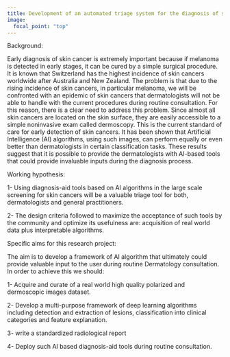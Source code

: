 ```yaml
---
title: Development of an automated triage system for the diagnosis of skin cancer
image: 
  focal_point: "top"
---
```



<!--more-->

Background: 

Early diagnosis of skin cancer is extremely important because if melanoma is detected in early stages, it can be cured by a simple surgical procedure. It is known that Switzerland has the highest incidence of skin cancers worldwide after Australia and New Zealand. The problem is that due to the rising incidence of skin cancers, in particular melanoma, we will be confronted with an epidemic of skin cancers that dermatologists will not be able to handle with the current procedures during routine consultation. For this reason, there is a clear need to address this problem. Since almost all skin cancers are located on the skin surface, they are easily accessible to a simple noninvasive exam called dermoscopy. This is the current standard of care for early detection of skin cancers. It has been shown that Artificial Intelligence (AI) algorithms, using such images, can perform equally or even better than dermatologists in certain classification tasks. These results suggest that it is possible to provide the dermatologists with AI-based tools that could provide invaluable inputs during the diagnosis process. 


Working hypothesis: 


1- Using diagnosis-aid tools based on AI algorithms in the large scale screening for skin cancers will be a valuable triage tool for both, dermatologists and general practitioners.

2- The design criteria followed to maximize the acceptance of such tools by the community and optimize its usefulness are: acquisition of real world data plus interpretable algorithms.



Specific aims for this research project:

The aim is to develop a framework of AI algorithm that ultimately could provide valuable input to the user during routine Dermatology consultation. In order to achieve this we should:

1- Acquire and curate of a real world high quality polarized and dermoscopic images dataset.

2- Develop a multi-purpose framework of deep learning algorithms including detection and extraction of lesions, classification into clinical categories and feature explanation.

3- write a standardized radiological report

4- Deploy such AI based diagnosis-aid tools during routine consultation.


